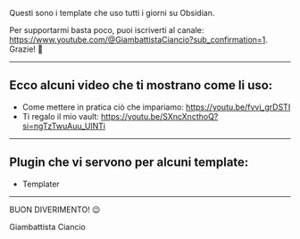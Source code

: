 

Questi sono i template che uso tutti i giorni su Obsidian. 

Per supportarmi basta poco, puoi iscriverti al canale: https://www.youtube.com/@GiambattistaCiancio?sub_confirmation=1. Grazie! 🙏

---

## Ecco alcuni video che ti mostrano come li uso: 
- Come mettere in pratica ciò che impariamo: https://youtu.be/fvvi_grDSTI
- Ti regalo il mio vault: https://youtu.be/SXncXncthoQ?si=ngTzTwuAuu_UlNTi



---


## Plugin che vi servono per alcuni template:

- Templater


---


BUON DIVERIMENTO! 😉

Giambattista Ciancio